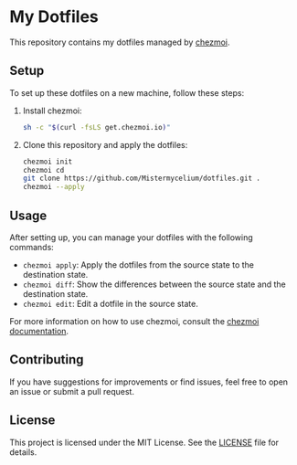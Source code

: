 # My Dotfiles

This repository contains my dotfiles managed by [chezmoi](https://chezmoi.io/).

## Setup

To set up these dotfiles on a new machine, follow these steps:

1. Install chezmoi:

   ```bash
   sh -c "$(curl -fsLS get.chezmoi.io)"
   ```

2. Clone this repository and apply the dotfiles:

   ```bash
   chezmoi init
   chezmoi cd
   git clone https://github.com/Mistermycelium/dotfiles.git .
   chezmoi --apply
   ```

## Usage

After setting up, you can manage your dotfiles with the following commands:

- `chezmoi apply`: Apply the dotfiles from the source state to the destination state.
- `chezmoi diff`: Show the differences between the source state and the destination state.
- `chezmoi edit`: Edit a dotfile in the source state.

For more information on how to use chezmoi, consult the [chezmoi documentation](https://chezmoi.io/docs/).

## Contributing

If you have suggestions for improvements or find issues, feel free to open an issue or submit a pull request.

## License

This project is licensed under the MIT License. See the [LICENSE](LICENSE) file for details.
